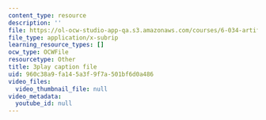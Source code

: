 ```yaml
---
content_type: resource
description: ''
file: https://ol-ocw-studio-app-qa.s3.amazonaws.com/courses/6-034-artificial-intelligence-fall-2010/960c38a9fa145a3f9f7a501bf6d0a486_09mb78oiPkA.vtt
file_type: application/x-subrip
learning_resource_types: []
ocw_type: OCWFile
resourcetype: Other
title: 3play caption file
uid: 960c38a9-fa14-5a3f-9f7a-501bf6d0a486
video_files:
  video_thumbnail_file: null
video_metadata:
  youtube_id: null
---
```

